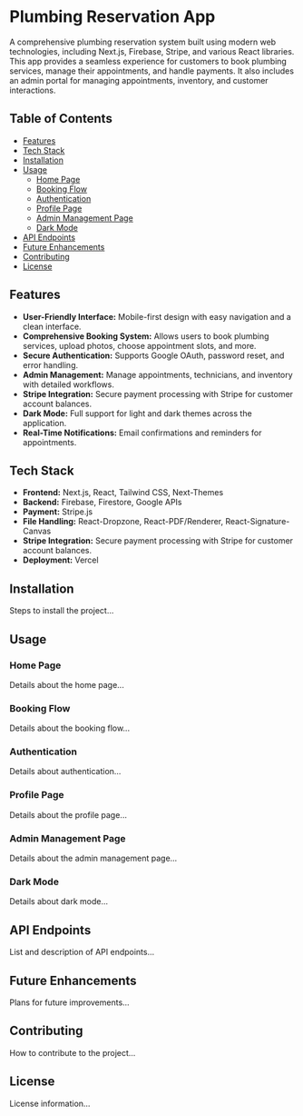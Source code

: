 # Plumbing Reservation App

A comprehensive plumbing reservation system built using modern web technologies, including Next.js, Firebase, Stripe, and various React libraries. This app provides a seamless experience for customers to book plumbing services, manage their appointments, and handle payments. It also includes an admin portal for managing appointments, inventory, and customer interactions.

## Table of Contents

- [Features](#features)
- [Tech Stack](#tech-stack)
- [Installation](#installation)
- [Usage](#usage)
  - [Home Page](#home-page)
  - [Booking Flow](#booking-flow)
  - [Authentication](#authentication)
  - [Profile Page](#profile-page)
  - [Admin Management Page](#admin-management-page)
  - [Dark Mode](#dark-mode)
- [API Endpoints](#api-endpoints)
- [Future Enhancements](#future-enhancements)
- [Contributing](#contributing)
- [License](#license)

## Features

* **User-Friendly Interface:** Mobile-first design with easy navigation and a clean interface.
* **Comprehensive Booking System:** Allows users to book plumbing services, upload photos, choose appointment slots, and more.
* **Secure Authentication:** Supports Google OAuth, password reset, and error handling.
* **Admin Management:** Manage appointments, technicians, and inventory with detailed workflows.
* **Stripe Integration:** Secure payment processing with Stripe for customer account balances.
* **Dark Mode:** Full support for light and dark themes across the application.
* **Real-Time Notifications:** Email confirmations and reminders for appointments.

## Tech Stack

* **Frontend:** Next.js, React, Tailwind CSS, Next-Themes
* **Backend:** Firebase, Firestore, Google APIs
* **Payment:** Stripe.js
* **File Handling:** React-Dropzone, React-PDF/Renderer, React-Signature-Canvas
* **Stripe Integration:** Secure payment processing with Stripe for customer account balances.
* **Deployment:** Vercel

## Installation

Steps to install the project...

## Usage

### Home Page

Details about the home page...

### Booking Flow

Details about the booking flow...

### Authentication

Details about authentication...

### Profile Page

Details about the profile page...

### Admin Management Page

Details about the admin management page...

### Dark Mode

Details about dark mode...

## API Endpoints

List and description of API endpoints...

## Future Enhancements

Plans for future improvements...

## Contributing

How to contribute to the project...

## License

License information...

